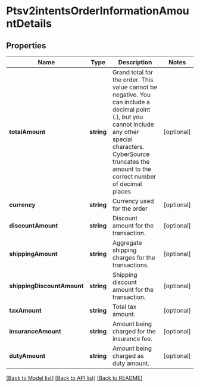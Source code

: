 # Ptsv2intentsOrderInformationAmountDetails

## Properties
Name | Type | Description | Notes
------------ | ------------- | ------------- | -------------
**totalAmount** | **string** | Grand total for the order. This value cannot be negative. You can include a decimal point (.), but you cannot include any other special characters. CyberSource truncates the amount to the correct number of decimal places | [optional] 
**currency** | **string** | Currency used for the order | [optional] 
**discountAmount** | **string** | Discount amount for the transaction. | [optional] 
**shippingAmount** | **string** | Aggregate shipping charges for the transactions. | [optional] 
**shippingDiscountAmount** | **string** | Shipping discount amount for the transaction. | [optional] 
**taxAmount** | **string** | Total tax amount. | [optional] 
**insuranceAmount** | **string** | Amount being charged for the insurance fee. | [optional] 
**dutyAmount** | **string** | Amount being charged as duty amount. | [optional] 

[[Back to Model list]](../README.md#documentation-for-models) [[Back to API list]](../README.md#documentation-for-api-endpoints) [[Back to README]](../README.md)


